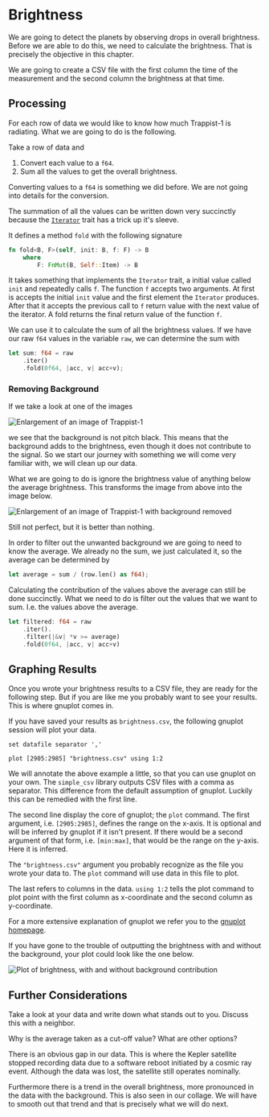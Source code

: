 # Brightness
We are going to detect the planets by observing drops in overall brightness.
Before we are able to do this, we need to calculate the brightness. That is
precisely the objective in this chapter.

We are going to create a CSV file with the first column the time of the
measurement and the second column the brightness at that time.

## Processing
For each row of data we would like to know how much Trappist-1 is radiating.
What we are going to do is the following.

Take a row of data and

1. Convert each value to a `f64`.
2. Sum all the values to get the overall brightness.

Converting values to a `f64` is something we did before. We are not going into
details for the conversion.

The summation of all the values can be written down very succinctly because the
[`Iterator`](https://doc.rust-lang.org/std/iter/) trait has a trick up it's
sleeve.

It defines a method `fold` with the following signature

```rust
fn fold<B, F>(self, init: B, f: F) -> B
    where
        F: FnMut(B, Self::Item) -> B
```

It takes something that implements the `Iterator` trait, a initial value called
`init` and repeatedly calls `f`. The function `f` accepts two arguments. At
first is accepts the initial `init` value and the first element the `Iterator`
produces. After that it accepts the previous call to `f` return value with the
next value of the iterator. A fold returns the final return value of the
function `f`.

We can use it to calculate the sum of all the brightness values. If we have our
raw `f64` values in the variable `raw`, we can determine the sum with

```rust
let sum: f64 = raw
    .iter()
    .fold(0f64, |acc, v| acc+v);
```

### Removing Background
If we take a look at one of the images

![Enlargement of an image of Trappist-1](image/trappist-1.0.large.png)

we see that the background is not pitch black. This means that the background
adds to the brightness, even though it does not contribute to the signal. So we
start our journey with something we will come very familiar with, we will clean
up our data.

What we are going to do is ignore the brightness value of anything below the
average brightness. This transforms the image from above into the image below.

![Enlargement of an image of Trappist-1 with background removed](image/trappist-1.0.nobg.large.png)

Still not perfect, but it is better than nothing.

In order to filter out the unwanted background we are going to need to know the
average. We already no the sum, we just calculated it, so the average can be
determined by

```rust
let average = sum / (row.len() as f64);
```

Calculating the contribution of the values above the average can still be done
succinctly. What we need to do is filter out the values that we want to sum.
I.e. the values above the average.

```rust
let filtered: f64 = raw
    .iter().
    .filter(|&v| *v >= average)
    .fold(0f64, |acc, v| acc+v)
```

## Graphing Results
Once you wrote your brightness results to a CSV file, they are ready for the
following step. But if you are like me you probably want to see your results.
This is where gnuplot comes in.

If you have saved your results as `brightness.csv`, the following gnuplot
session will plot your data.

```
set datafile separator ','

plot [2905:2985] "brightness.csv" using 1:2
```

We will annotate the above example a little, so that you can use gnuplot on your
own. The `simple_csv` library outputs CSV files with a comma as separator. This
difference from the default assumption of gnuplot. Luckily this can be remedied
with the first line.

The second line display the core of gnuplot; the `plot` command. The first
argument, i.e. `[2905:2985]`, defines the range on the x-axis. It is optional
and will be inferred by gnuplot if it isn't present. If there would be a second
argument of that form, i.e. `[min:max]`, that would be the range on the y-axis.
Here it is inferred.

The `"brightness.csv"` argument you probably recognize as the file you wrote
your data to. The `plot` command will use data in this file to plot.

The last refers to columns in the data. `using 1:2` tells the plot command to
plot point with the first column as x-coordinate and the second column as
y-coordinate.

For a more extensive explanation of gnuplot we refer you to the 
[gnuplot homepage](http://www.gnuplot.info/).

If you have gone to the trouble of outputting the brightness with and without
the background, your plot could look like the one below.

![Plot of brightness, with and without background contribution](image/brightness-both.png)

## Further Considerations
Take a look at your data and write down what stands out to you. Discuss this
with a neighbor.

Why is the average taken as a cut-off value? What are other options? 

There is an obvious gap in our data. This is where the Kepler satellite stopped
recording data due to a software reboot initiated by a cosmic ray event.
Although the data was lost, the satellite still operates nominally.

Furthermore there is a trend in the overall brightness, more pronounced in the
data with the background. This is also seen in our collage. We will have to
smooth out that trend and that is precisely what we will do next.
